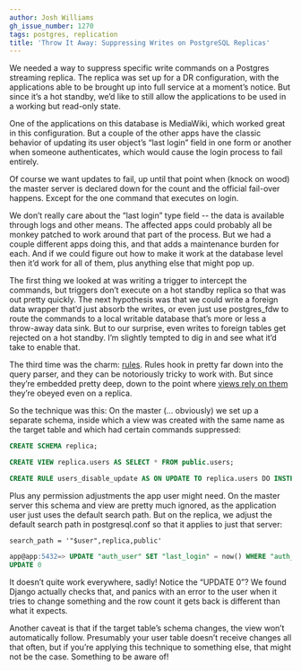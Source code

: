 ```yaml
---
author: Josh Williams
gh_issue_number: 1270
tags: postgres, replication
title: 'Throw It Away: Suppressing Writes on PostgreSQL Replicas'
---
```


We needed a way to suppress specific write commands on a Postgres streaming replica. The replica was set up for a DR configuration, with the applications able to be brought up into full service at a moment’s notice. But since it’s a hot standby, we’d like to still allow the applications to be used in a working but read-only state.

One of the applications on this database is MediaWiki, which worked great in this configuration. But a couple of the other apps have the classic behavior of updating its user object’s “last login” field in one form or another when someone authenticates, which would cause the login process to fail entirely.

Of course we want updates to fail, up until that point when (knock on wood) the master server is declared down for the count and the official fail-over happens. Except for the one command that executes on login.

We don’t really care about the “last login” type field -- the data is available through logs and other means. The affected apps could probably all be monkey patched to work around that part of the process. But we had a couple different apps doing this, and that adds a maintenance burden for each. And if we could figure out how to make it work at the database level then it’d work for all of them, plus anything else that might pop up.

The first thing we looked at was writing a trigger to intercept the commands, but triggers don’t execute on a hot standby replica so that was out pretty quickly. The next hypothesis was that we could write a foreign data wrapper that’d just absorb the writes, or even just use postgres_fdw to route the commands to a local writable database that’s more or less a throw-away data sink. But to our surprise, even writes to foreign tables get rejected on a hot standby. I’m slightly tempted to dig in and see what it’d take to enable that.

The third time was the charm: [rules](https://www.postgresql.org/docs/current/static/rules.html). Rules hook in pretty far down into the query parser, and they can be notoriously tricky to work with. But since they’re embedded pretty deep, down to the point where [views rely on them](https://www.postgresql.org/docs/current/static/rules-views.html) they’re obeyed even on a replica.

So the technique was this: On the master (... obviously) we set up a separate schema, inside which a view was created with the same name as the target table and which had certain commands suppressed:

```sql
CREATE SCHEMA replica;

CREATE VIEW replica.users AS SELECT * FROM public.users;

CREATE RULE users_disable_update AS ON UPDATE TO replica.users DO INSTEAD NOTHING;
```

Plus any permission adjustments the app user might need. On the master server this schema and view are pretty much ignored, as the application user just uses the default search path. But on the replica, we adjust the default search path in postgresql.conf so that it applies to just that server:

```nohighlight
search_path = '"$user",replica,public'
```
```sql
app@app:5432=> UPDATE "auth_user" SET "last_login" = now() WHERE "auth_user"."id" = 13;
UPDATE 0
```

It doesn’t quite work everywhere, sadly! Notice the “UPDATE 0”? We found Django actually checks that, and panics with an error to the user when it tries to change something and the row count it gets back is different than what it expects.

Another caveat is that if the target table’s schema changes, the view won’t automatically follow. Presumably your user table doesn’t receive changes all that often, but if you’re applying this technique to something else, that might not be the case. Something to be aware of!
